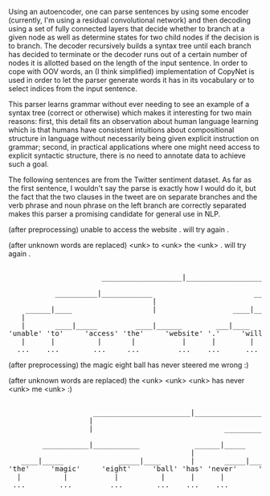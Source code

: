 Using an autoencoder, one can parse sentences by using some encoder (currently, I'm using a residual convolutional network) and then
decoding using a set of fully connected layers that decide whether to branch at a given node as well as determine states for two child nodes if the decision is to branch. The decoder recursively builds a syntax tree until each branch has decided to terminate or the decoder runs out of a certain number of nodes it is allotted based on the length of the input sentence. In order to cope with OOV words, an (I think simplified) implementation of CopyNet is used in order to let the parser generate words it has in its vocabulary or to select indices from the input sentence.

This parser learns grammar without ever needing to see an example of a syntax tree (correct or otherwise) which makes it interesting for two main reasons: first, this detail fits an observation about human language learning which is that humans have consistent intuitions about compositional structure in language without necessarily being given explicit instruction on grammar; second, in practical applications where one might need access to explicit syntactic structure, there is no need to annotate data to achieve such a goal.

The following sentences are from the Twitter sentiment dataset. As far as the first sentence, I wouldn't say the parse is exactly how I would do it, but the fact that the two clauses in the tweet are on separate branches and the verb phrase and noun phrase on the left branch are correctly separated makes this parser a promising candidate for general use in NLP.

(after preprocessing) unable to access the website . will try again .

(after unknown words are replaced) \<unk> to \<unk> the \<unk> . will try again .

<pre>                                                                               
                      ___________________|______________________                    
                                                                                   
           __________|____________                        ______|____________       
                                  |                                          |     
    ______|____                   |                  ____|______             |      
   |                                                            |            |      
   |       ____|_____         ____|______        ___|____       |       _____|___   
'unable' 'to'     'access' 'the'     'website' '.'     'will' 'try' 'again'     '.'
   |      |          |       |           |      |        |      |      |         |  
  ...    ...        ...     ...         ...    ...      ...    ...    ...       ...
</pre>

(after preprocessing) the magic eight ball has never steered me wrong :)

(after unknown words are replaced) the \<unk> \<unk> \<unk> has never \<unk> me \<unk> :)

<pre>                                                                                     
                    _______________________|___________________                       
                   |                                                                 
                   |                               ____________|___________           
                                                                           |         
        ___________|___________             ______|_____                   |          
                                           |                                         
   ____|_____             _____|____       |       _____|______        ____|_____     
'the'     'magic'     'eight'     'ball' 'has' 'never'     'steered' 'me'     'wrong'
  |          |           |          |      |      |            |      |          |    
 ...        ...         ...        ...    ...    ...          ...    ...        ...  
</pre>
